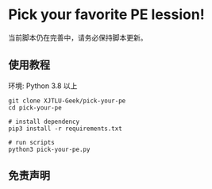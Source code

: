 # Pick your favorite PE lession!

当前脚本仍在完善中，请务必保持脚本更新。

## 使用教程
环境: Python 3.8 以上

```shell
git clone XJTLU-Geek/pick-your-pe
cd pick-your-pe

# install dependency
pip3 install -r requirements.txt

# run scripts
python3 pick-your-pe.py
```

## 免责声明

